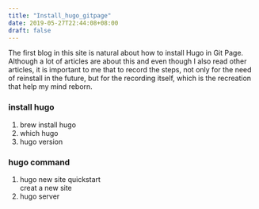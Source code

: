 ```yaml
---
title: "Install_hugo_gitpage"
date: 2019-05-27T22:44:08+08:00
draft: false 
---
```


The first blog in this site is natural about how to install Hugo in Git Page. Although a lot of articles are about this and even though I also read other articles, it is important to me that to record the steps, not only for the need of reinstall in the future, but for the recording itself, which is the recreation that help my mind reborn.

### install hugo
1. brew install hugo
2. which hugo
3. hugo version

### hugo command
1. hugo new site quickstart  
creat a new site
2. hugo server

